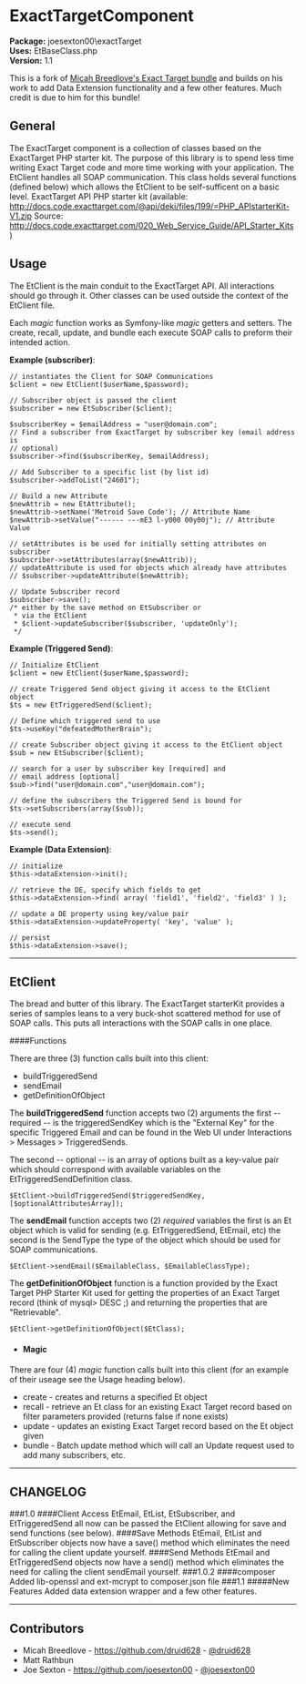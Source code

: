 ExactTargetComponent
========

**Package:** joesexton00\exactTarget<br>
**Uses:** EtBaseClass.php<br>
**Version:** 1.1<br>

This is a fork of [Micah Breedlove's Exact Target bundle](https://github.com/druid628/exacttarget) and builds on his work to add Data Extension functionality and a few other features.  Much credit is due to him for this bundle!

General
----------
The ExactTarget component is a collection of classes based on the
ExactTarget PHP starter kit. The purpose of this library is to spend less time
writing Exact Target code and more time working with your application.
The EtClient handles all SOAP communication. This class holds several
functions (defined below) which allows the EtClient to be self-sufficent on a
basic level.
ExactTarget API PHP starter kit (available:
<http://docs.code.exacttarget.com/@api/deki/files/199/=PHP_APIstarterKit-V1.zip>
Source:
<http://docs.code.exacttarget.com/020_Web_Service_Guide/API_Starter_Kits>)


Usage
----------
The EtClient is the main conduit to the ExactTarget API. All interactions
should go through it.  Other classes can be used outside the context of the
EtClient file.

Each *magic* function works as Symfony-like *magic* getters and setters.  The
create, recall, update, and bundle each execute SOAP calls to preform their intended
action.

**Example (subscriber)**:

    // instantiates the Client for SOAP Communications
    $client = new EtClient($userName,$password);

    // Subscriber object is passed the client
    $subscriber = new EtSubscriber($client);

    $subscriberKey = $emailAddress = "user@domain.com";
    // Find a subscriber from ExactTarget by subscriber key (email address is
    // optional)
    $subscriber->find($subscriberKey, $emailAddress);

    // Add Subscriber to a specific list (by list id)
    $subscriber->addToList("24601");

    // Build a new Attribute
    $newAttrib = new EtAttribute();
    $newAttrib->setName('Metroid Save Code'); // Attribute Name
    $newAttrib->setValue("------ ---mE3 l-y000 00y00j"); // Attribute Value

    // setAttributes is be used for initially setting attributes on subscriber
    $subscriber->setAttributes(array($newAttrib));
    // updateAttribute is used for objects which already have attributes
    // $subscriber->updateAttribute($newAttrib);

    // Update Subscriber record
    $subscriber->save();
    /* either by the save method on EtSubscriber or
     * via the EtClient
     * $client->updateSubscriber($subscriber, 'updateOnly');
     */

**Example (Triggered Send)**:

    // Initialize EtClient
    $client = new EtClient($userName,$password);

    // create Triggered Send object giving it access to the EtClient object
    $ts = new EtTriggeredSend($client);

    // Define which triggered send to use
    $ts->useKey("defeatedMotherBrain");

    // create Subscriber object giving it access to the EtClient object
    $sub = new EtSubscriber($client);

    // search for a user by subscriber key [required] and
    // email address [optional]
    $sub->find("user@domain.com","user@domain.com");

    // define the subscribers the Triggered Send is bound for
    $ts->setSubscribers(array($sub));

    // execute send
    $ts->send();

**Example (Data Extension)**:

    // initialize
    $this->dataExtension->init();

    // retrieve the DE, specify which fields to get
    $this->dataExtension->find( array( 'field1', 'field2', 'field3' ) );

    // update a DE property using key/value pair
    $this->dataExtension->updateProperty( 'key', 'value' );

    // persist
    $this->dataExtension->save();

* * *

EtClient
----------
The bread and butter of this library. The ExactTarget starterKit provides a
series of samples leans to a very buck-shot scattered method for use of SOAP
calls. This puts all interactions with the SOAP calls in one place.

####Functions

There are three (3) function calls built into this client:

* buildTriggeredSend
* sendEmail
* getDefinitionOfObject


The **buildTriggeredSend** function accepts two (2) arguments the first --
required -- is the triggeredSendKey which is the "External Key" for the specific
Triggered Email and can be found in the Web UI under Interactions > Messages >
TriggeredSends.

The second -- optional -- is an array of options built as a key-value pair which
should correspond with available variables on the EtTriggeredSendDefinition
class.

`$EtClient->buildTriggeredSend($triggeredSendKey, [$optionalAttributesArray]);`

The **sendEmail** function accepts two (2) *required* variables the first is an
Et object which  is valid for sending (e.g. EtTriggeredSend, EtEmail, etc)
 the second is the SendType the type of the object which should be used for SOAP
 communications.

`$EtClient->sendEmail($EmailableClass, $EmailableClassType);`

The **getDefinitionOfObject** function is a function provided by the Exact
Target PHP Starter Kit used for getting the properties of an Exact Target
record (think of mysql> DESC <table>;) and returning the properties that are
"Retrievable".

`$EtClient->getDefinitionOfObject($EtClass);`

 * #### Magic
There are four (4) *magic* function calls built into this client (for an
example of their useage see the Usage heading below).

  *  create - creates and returns a specified Et object
  *  recall - retrieve an Et class for an existing Exact Target record based
  on filter parameters provided (returns false if none exists)
  *  update - updates an existing Exact Target record based on the Et object
  given
  *  bundle - Batch update method which will call an Update request used to add
  many subscribers, etc.

* * *

CHANGELOG
----------
###1.0
####Client Access
EtEmail, EtList, EtSubscriber, and EtTriggeredSend all now can be
passed the EtClient allowing for save and send functions (see below).
####Save Methods
EtEmail, EtList and EtSubscriber objects now have a save() method which
eliminates the need for calling the client update yourself.
####Send Methods
EtEmail and EtTriggeredSend objects now have a send() method which
eliminates the need for calling the client sendEmail yourself.
###1.0.2
####composer
Added lib-openssl and ext-mcrypt to composer.json file
###1.1
#####New Features
Added data extension wrapper and a few other features.


* * *

Contributors
----------
 * Micah Breedlove - <https://github.com/druid628> - [@druid628](http://twitter.com/druid628)
 * Matt Rathbun
 * Joe Sexton - <https://github.com/joesexton00> - [@joesexton00](http://twitter.com/joesexton00)
